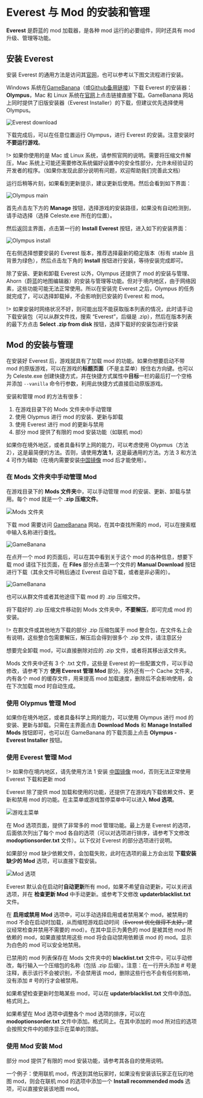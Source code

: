 # Everest 与 Mod 的安装和管理

**Everest** 是蔚蓝的 mod 加载器，是各种 mod 运行的必要组件，同时还具有 mod 升级、管理等功能。

## 安装 Everest

安装 Everest 的通用方法是访问其[官网](https://everestapi.github.io)，也可以参考以下图文流程进行安装。

Windows 系统在[GameBanana](https://gamebanana.com/tools/download/6449)（或[Github备用链接](https://github.com/EverestAPI/Olympus/releases)）下载 Everest 的安装器：**Olympus**，Mac 和 Linux 系统在[官网](https://everestapi.github.io/#installing-everest)上点击链接直接下载。GameBanana 网站上同时提供了旧版安装器（Everest Installer）的下载，但建议优先选择使用 Olympus。

![Everest download](../../../img/Mods/Everest_download.jpg)

下载完成后，可以在任意位置运行 Olympus，进行 Everest 的安装。注意安装时**不要运行游戏**。

!> 如果你使用的是 Mac 或 Linux 系统，请参照官网的说明。需要将压缩文件解压，Mac 系统上可能还需要修改系统偏好设置中的安全性部分，允许未经验证的开发者的程序。（如果你发现此部分说明有问题，欢迎帮助我们完善此文档）

运行后稍等片刻，如果看到更新提示，建议更新后使用。然后会看到如下界面：

![Olympus main](../../../img/Mods/Olympus_main.jpg)

首先点击左下方的 **Manage** 按钮，选择游戏的安装路径，如果没有自动检测到，请手动选择（选择 Celeste.exe 所在的位置）。

然后返回主界面，点击第一行的 **Install Everest** 按钮，进入如下的安装界面：

![Olympus install](../../../img/Mods/Olympus_install.jpg)

在右侧选择想要安装的 Everest 版本，推荐选择最新的稳定版本（标有 stable 且背景为绿色），然后点击左下角的 **Install** 按钮进行安装，等待安装完成即可。

除了安装、更新和卸载 Everest 以外，Olympus 还提供了 mod 的安装与管理、Ahorn（蔚蓝的地图编辑器）的安装与管理等功能。但对于境内地区，由于网络因素，这些功能可能无法正常使用。所以在安装完 Everest 之后，Olympus 的任务就完成了，可以选择卸载掉，不会影响到已安装的 Everest 和 mod。

!> 如果安装时网络状况不好，则可能出现不能获取版本列表的情况，此时请手动下载安装包（可以从群文件找，搜索 “Everest”，后缀是 .zip），然后在版本列表的最下方点击 **Select .zip from disk** 按钮，选择下载好的安装包进行安装

## Mod 的安装与管理

在安装好 Everest 后，游戏就具有了加载 mod 的功能。如果你想要启动不带 mod 的原版游戏，可以在游戏的**标题页面**（不是主菜单）按住右方向键。也可以为 Celeste.exe 创建快捷方式，并在快捷方式属性中**目标**一栏的最后打一个空格并添加 `--vanilla` 命令行参数，利用此快捷方式直接启动原版游戏。

安装和管理 mod 的方法有很多：

1. 在游戏目录下的 Mods 文件夹中手动管理
2. 使用 Olypmus 进行 mod 的安装、更新与卸载
3. 使用 Everest 进行 mod 的更新与禁用
4. 部分 mod 提供了有限的 mod 安装功能（如联机 mod）

如果你在境外地区，或者具备科学上网的能力，可以考虑使用 Olypmus（方法 2），这是最简便的方法。否则，请使用**方法 1**，这是最通用的方法。方法 3 和方法 4 可作为辅助（在境内需要安装[中国镜像](https://celeste.weg.fan/files/ChinaMirror.zip) mod 后才能使用）。

### 在 Mods 文件夹中手动管理 Mod

在游戏目录下的 **Mods 文件夹**中，可以手动管理 mod 的安装、更新、卸载与禁用。每个 mod 就是一个 **.zip 压缩文件**。

![Mods 文件夹](../../../img/Mods/Mods_folder.jpg)

下载 mod 需要访问 [GameBanana](https://gamebanana.com/games/6460) 网站，在其中查找所需的 mod，可以在搜索框中输入名称进行查找。

![GameBanana](../../../img/Mods/GameBanana_main.jpg)

在点开一个 mod 的页面后，可以在其中看到关于这个 mod 的各种信息，想要下载 mod 请往下拉页面，在 **Files** 部分点击第一个文件的 **Manual Download** 按钮进行下载（其余文件可稍后通过 Everest 自动下载，或者是非必需的）。

![GameBanana](../../../img/Mods/GameBanana_download.jpg)

也可以从群文件或者其他途径下载 mod 的 .zip 压缩文件。

将下载好的 .zip 压缩文件移动到 Mods 文件夹中，**不要解压**，即可完成 mod 的安装。

!> 在群文件或其他地方下载的部分 .zip 压缩包属于 mod 整合包，在文件名上会有说明，这些整合包需要解压，解压后会得到很多个 .zip 文件，请注意区分

想要完全卸载 mod，可以直接删除对应的 .zip 文件，或者将其移出该文件夹。

Mods 文件夹中还有 3 个 .txt 文件，这些是 Everest 的一些配置文件，可以手动修改，请参考下方 **使用 Everest 管理 Mod** 部分。另外还有一个 Cache 文件夹，内有各个 mod 的缓存文件，用来提高 mod 加载速度，删除后不会影响使用，会在下次加载 mod 时自动生成。

### 使用 Olypmus 管理 Mod

如果你在境外地区，或者具备科学上网的能力，可以使用 Olympus 进行 mod 的安装、更新与卸载。只需在主界面点击 **Download Mods** 和 **Manage Installed Mods** 按钮即可，也可以在 GameBanana 的下载页面上点击 **Olympus - Everest Installer** 按钮。

### 使用 Everest 管理 Mod

!> 如果你在境内地区，请先使用方法 1 安装 [中国镜像](https://celeste.weg.fan/files/ChinaMirror.zip) mod，否则无法正常使用 Everest 下载和更新 mod

Everest 除了提供 mod 加载和使用的功能，还提供了在游戏内下载依赖文件、更新和禁用 mod 的功能。在主菜单或游戏暂停菜单中可以进入 **Mod 选项**。

![游戏主菜单](../../../img/Mods/Celeste_menu.jpg)

在 Mod 选项页面，提供了非常多的 mod 管理功能。最上方是 Everest 的选项，后面依次列出了每个 mod 各自的选项（可以对选项进行排序，请参考下文修改 **modoptionsorder.txt** 文件）。以下仅对 Everest 的部分选项进行说明。

如果部分 mod 缺少依赖文件，会加载失败，此时在选项的最上方会出现 **下载安装缺少的 Mod** 选项，可以直接下载安装。

![Mod 选项](../../../img/Mods/Everest_menu.jpg)

Everest 默认会在启动时**自动更新**所有 mod，如果不希望自动更新，可以关闭该选项，并在 **检查更新 Mod** 中手动更新。或参考下文修改 **updaterblacklist.txt** 文件。

在 **启用或禁用 Mod** 选项中，可以手动选择启用或者禁用某个 mod，被禁用的 mod 不会在启动时加载，从而缩短游戏启动时间（~~Everest 优化做得不太好，~~建议经常检查并禁用不需要的 mod）。在其中显示为黄色的 mod 是被其他 mod 所依赖的 mod，如果直接禁用这些 mod 将会自动禁用依赖该 mod 的 mod。显示为白色的 mod 可以安全地禁用。

已禁用的 mod 列表保存在 Mods 文件夹中的 **blacklist.txt** 文件中，可以手动修改，每行输入一个压缩包的名称（包括 .zip 后缀）。注意：在一行开头添加 # 号是注释，表示该行不会被识别，不会禁用该 mod，删除这些行也不会有任何影响，没有添加 # 号的行才会被禁用。

如果希望检查更新时忽略某些 mod，可以在 **updaterblacklist.txt** 文件中添加。格式同上。

如果希望在 Mod 选项中调整各个 mod 选项的排序，可以在 **modoptionsorder.txt** 文件中添加。格式同上。在其中添加的 mod 所对应的选项会按照文件中的顺序显示在菜单的顶部。

### 使用 Mod 安装 Mod

部分 mod 提供了有限的 mod 安装功能，请参考其各自的使用说明。

一个例子：使用联机 mod，传送到其他玩家时，如果没有安装该玩家正在玩的地图 mod，则会在联机 mod 的选项中添加一个 **Install recommended mods** 选项，可以直接安装该地图 mod。
